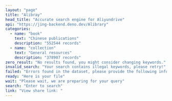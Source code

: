 ```yaml
---
layout: "page"
title: "Alibray"
head_title: "Accurate search engine for Aliyundrive"
api: "https://jing-backend.deno.dev/Alibrary"
categories:
  - name: "book"
    text: "Chinese publications"
    description: "552544 records"
  - name: "collection"
    text: "General resources"
    description: "378907 records"
zero_result: "No results found, you might consider changing keywords."
invalid_search: "Your search contains illegal keywords, please retry!"
failed: "Errors found in the dataset, please provide the following infomation to https://github.com/JingMatrix/Alibrary/issues : "
ready: "Here is your file"
wait: "Please wait, we are preparing for your query"
search: "Enter to search"
link: "View share link: "
---
```


<script setup>
import Alibray from '../../components/Alibrary/search.vue'
</script>

<Alibray />
